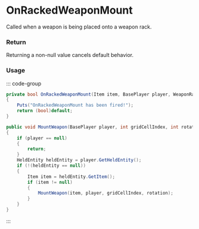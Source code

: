 # OnRackedWeaponMount
<Badge type="info" text="Item"/>[<Badge type="danger" text="Carbon Compatible"/>](https://github.com/CarbonCommunity/Carbon)[<Badge type="warning" text="Oxide Compatible"/>](https://github.com/OxideMod/Oxide.Rust)
Called when a weapon is being placed onto a weapon rack.

### Return
Returning a non-null value cancels default behavior.

### Usage
::: code-group
```csharp [Example]
private bool OnRackedWeaponMount(Item item, BasePlayer player, WeaponRack weaponRack)
{
	Puts("OnRackedWeaponMount has been fired!");
	return (bool)default;
}
```
```csharp [Source — Assembly-CSharp @ WeaponRack]
public void MountWeapon(BasePlayer player, int gridCellIndex, int rotation)
{
	if (player == null)
	{
		return;
	}
	HeldEntity heldEntity = player.GetHeldEntity();
	if (!(heldEntity == null))
	{
		Item item = heldEntity.GetItem();
		if (item != null)
		{
			MountWeapon(item, player, gridCellIndex, rotation);
		}
	}
}

```
:::
